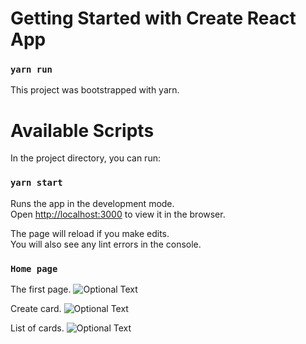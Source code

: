 # Getting Started with Create React App

### `yarn run`

This project was bootstrapped with yarn.

# Available Scripts

In the project directory, you can run:

### `yarn start`

Runs the app in the development mode.\
Open [http://localhost:3000](http://localhost:3000) to view it in the browser.

The page will reload if you make edits.\
You will also see any lint errors in the console.

### `Home page`

The first page.
![Optional Text](../src/assets/readme/screen00.jpg)

Create card.
![Optional Text](../src/assets/readme/screen00.jpg)

List of cards.
![Optional Text](../src/assets/readme/screen00.jpg)
